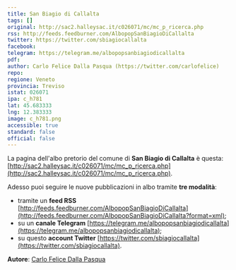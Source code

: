 ```yaml
---
title: San Biagio di Callalta
tags: []
original: http://sac2.halleysac.it/c026071/mc/mc_p_ricerca.php
rss: http://feeds.feedburner.com/AlbopopSanBiagioDiCallalta
twitter: https://twitter.com/sbiagiocallalta
facebook: 
telegram: https://telegram.me/albopopsanbiagiodicallalta
pdf: 
author: Carlo Felice Dalla Pasqua (https://twitter.com/carlofelice)
repo: 
regione: Veneto
provincia: Treviso
istat: 026071
ipa: c_h781
lat: 45.683333
lng: 12.383333
image: c_h781.png
accessible: true
standard: false
official: false
---
```


La pagina dell'albo pretorio del comune di **San Biagio di Callalta** è questa: [http://sac2.halleysac.it/c026071/mc/mc_p_ricerca.php](http://sac2.halleysac.it/c026071/mc/mc_p_ricerca.php).

Adesso puoi seguire le nuove pubblicazioni in albo tramite **tre modalità**:

- tramite un **feed RSS** [http://feeds.feedburner.com/AlbopopSanBiagioDiCallalta](http://feeds.feedburner.com/AlbopopSanBiagioDiCallalta?format=xml);
- su un **canale Telegram** [https://telegram.me/albopopsanbiagiodicallalta](https://telegram.me/albopopsanbiagiodicallalta);
- su questo **account Twitter** [https://twitter.com/sbiagiocallalta](https://twitter.com/sbiagiocallalta).

**Autore**: [Carlo Felice Dalla Pasqua](https://twitter.com/carlofelice)

